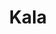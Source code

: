 ---
title: Kala
date: 
draft: false

# descripcion
description : Aros colgantes pasantes en plata 925 y ónix.

materials: Plata 925

color: 

dimensions: Largo total 3cm.  Ancho dije 1.4cm

code: 01-01-0963

type: "Aros"

categories: []

price: $10.400,00

price_eftvo: $8.840,00

# Images
# first image will be shown in the product page
images:
  # - image: "images/path_to_image"
  # La ubicacion de las imagenes es imagenes/Aros/Aros.Colgantes/01-01-0963-kala
  - image: "./images/aros/colgantes/01-01-0963-kala.jpg"
---